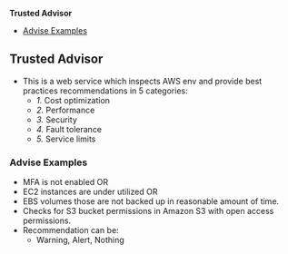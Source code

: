 **Trusted Advisor**
- [Advise Examples](#ae)

## Trusted Advisor
- This is a web service which inspects AWS env and provide best practices recommendations in 5 categories: 
  - _1._ Cost optimization
  - _2._ Performance
  - _3._ Security 
  - _4._ Fault tolerance
  - _5._ Service limits  

<a name=ae></a>
### Advise Examples
- MFA is not enabled OR
- EC2 instances are under utilized OR
- EBS volumes those are not backed up in reasonable amount of time.  
- Checks for S3 bucket permissions in Amazon S3 with open access permissions.
- Recommendation can be:
  - Warning, Alert, Nothing
